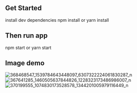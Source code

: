 ## Get Started

install dev dependencies
npm install or yarn install

## Then run app
npm start or yarn start

## Image demo
![368468547_1539784643448097_6307322224061830287_n](https://github.com/giangtt03/Fruit-Shop-UI-React-Native/assets/124057363/961d4ea5-f1a4-4a04-bca4-e1ee1e94e78a)![367641285_1460505637844826_1228323173486986007_n](https://github.com/giangtt03/Fruit-Shop-UI-React-Native/assets/124057363/8f8559ed-ef85-4187-ab22-6f35bd8b3f79)![370199555_1074830173528578_1344201005979116449_n](https://github.com/giangtt03/Fruit-Shop-UI-React-Native/assets/124057363/692afd12-06b1-4695-9679-23ffcd575303)
